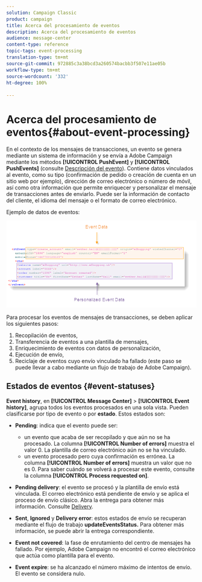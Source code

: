 ```yaml
---
solution: Campaign Classic
product: campaign
title: Acerca del procesamiento de eventos
description: Acerca del procesamiento de eventos
audience: message-center
content-type: reference
topic-tags: event-processing
translation-type: tm+mt
source-git-commit: 972885c3a38bcd3a260574bacbb3f507e11ae05b
workflow-type: tm+mt
source-wordcount: '332'
ht-degree: 100%

---
```



# Acerca del procesamiento de eventos{#about-event-processing}

En el contexto de los mensajes de transacciones, un evento se genera mediante un sistema de información y se envía a Adobe Campaign mediante los métodos **[!UICONTROL PushEvent]** y **[!UICONTROL PushEvents]** (consulte [Descripción del evento](../../message-center/using/event-description.md)). Contiene datos vinculados al evento, como su tipo (confirmación de pedido o creación de cuenta en un sitio web por ejemplo), dirección de correo electrónico o número de móvil, así como otra información que permite enriquecer y personalizar el mensaje de transacciones antes de enviarlo. Puede ser la información de contacto del cliente, el idioma del mensaje o el formato de correo electrónico.

Ejemplo de datos de eventos:

![](assets/messagecenter_events_request_001.png)

Para procesar los eventos de mensajes de transacciones, se deben aplicar los siguientes pasos:

1. Recopilación de eventos,
1. Transferencia de eventos a una plantilla de mensajes,
1. Enriquecimiento de eventos con datos de personalización,
1. Ejecución de envío,
1. Reciclaje de eventos cuyo envío vinculado ha fallado (este paso se puede llevar a cabo mediante un flujo de trabajo de Adobe Campaign).

## Estados de eventos {#event-statuses}

**Event history**, en **[!UICONTROL Message Center]** > **[!UICONTROL Event history]**, agrupa todos los eventos procesados en una sola vista. Pueden clasificarse por tipo de evento o por **estado**. Estos estados son:

* **Pending**: indica que el evento puede ser:

   * un evento que acaba de ser recopilado y que aún no se ha procesado. La columna **[!UICONTROL Number of errors]** muestra el valor 0. La plantilla de correo electrónico aún no se ha vinculado.
   * un evento procesado pero cuya confirmación es errónea. La columna **[!UICONTROL Number of errors]** muestra un valor que no es 0. Para saber cuándo se volverá a procesar este evento, consulte la columna **[!UICONTROL Process requested on]**.

* **Pending delivery**: el evento se procesó y la plantilla de envío está vinculada. El correo electrónico está pendiente de envío y se aplica el proceso de envío clásico. Abra la entrega para obtener más información. Consulte [Delivery](../../delivery/using/about-message-tracking.md).
* **Sent**, **Ignored** y **Delivery error**: estos estados de envío se recuperan mediante el flujo de trabajo **updateEventsStatus.** Para obtener más información, se puede abrir la entrega correspondiente.
* **Event not covered**: la fase de enrutamiento del centro de mensajes ha fallado. Por ejemplo, Adobe Campaign no encontró el correo electrónico que actúa como plantilla para el evento.
* **Event expire**: se ha alcanzado el número máximo de intentos de envío. El evento se considera nulo.
